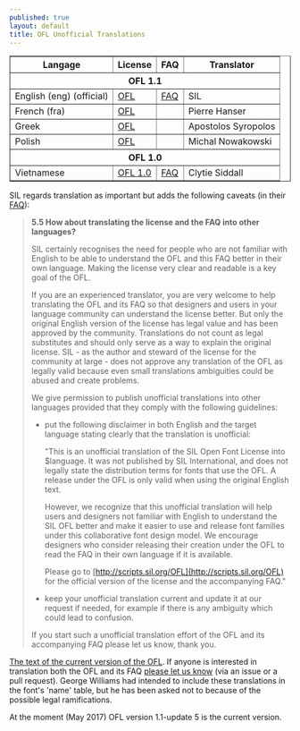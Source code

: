 ```yaml
---
published: true
layout: default
title: OFL Unofficial Translations 
---
```



<table class="table" border>

<tbody>

<tr>
<th>Langage</th>
<th>License</th>
<th>FAQ</th>
<th>Translator</th>
</tr>

<tr>
<th colspan="4">OFL 1.1</th>
</tr>

<tr>
<td>English (eng)  
(official)</td>
<td><A HREF="http://scripts.sil.org/OFL_web">OFL</A></td>
<td><A HREF="http://scripts.sil.org/OFL-FAQ_web">FAQ</A></td>
<td>SIL</td>
</tr>

<tr>
<td>French (fra)</td>
<td><A HREF="../OFL-fr">OFL</A></td>
<td></td>
<td>Pierre Hanser</td>
</tr>

<tr>
<td>Greek</td>
<td><A HREF="../OFL-el">OFL</A></td>
<td></td>
<td>Apostolos Syropolos</td>
</tr>

<tr>
<td>Polish</td>
<td><A HREF="../OFL-pl">OFL</A></td>
<td></td>
<td>Michal Nowakowski</td>
</tr>

<tr>
<th colspan="4">OFL 1.0</th>
</tr>

<tr>
<td>Vietnamese</td>
<td><A HREF="../OFL-vi">OFL 1.0</A></td>
<td><A HREF="../OFL-FAQ-vi">FAQ</A></td>
<td>Clytie Siddall</td>
</tr>

</tbody>

</table>

SIL regards translation as important but adds the following caveats (in their [FAQ](http://scripts.sil.org/cms/scripts/page.php?site_id=nrsi&item_id=OFL-FAQ_web)):

> **5.5 How about translating the license and the FAQ into other languages?**
> 
> SIL certainly recognises the need for people who are not familiar with English to be able to understand the OFL and this FAQ better in their own language. Making the license very clear and readable is a key goal of the OFL.
> 
> If you are an experienced translator, you are very welcome to help translating the OFL and its FAQ so that designers and users in your language community can understand the license better. But only the original English version of the license has legal value and has been approved by the community. Translations do not count as legal substitutes and should only serve as a way to explain the original license. SIL - as the author and steward of the license for the community at large - does not approve any translation of the OFL as legally valid because even small translations ambiguities could be abused and create problems.
> 
> We give permission to publish unofficial translations into other languages provided that they comply with the following guidelines:
> 
> - put the following disclaimer in both English and the target language stating clearly that the translation is unofficial:
> 
>      "This is an unofficial translation of the SIL Open Font License into $language. It was not published by SIL International, and does not legally state the distribution terms for fonts that use the OFL. A release under the OFL is only valid when using the original English text.
>
>      However, we recognize that this unofficial translation will help users and designers not familiar with English to understand the SIL OFL better and make it easier to use and release font families under this collaborative font design model. We encourage designers who consider releasing their creation under the OFL to read the FAQ in their own language if it is available.
>  
>      Please go to [http://scripts.sil.org/OFL](http://scripts.sil.org/OFL) for the official version of the license and the accompanying FAQ."
> 
> - keep your unofficial translation current and update it at our request if needed, for example if there is any ambiguity which could lead to confusion.
> 
> If you start such a unofficial translation effort of the OFL and its accompanying FAQ please let us know, thank you.

[The text of the current version of the OFL](http://scripts.sil.org/cms/scripts/page.php?site_id=nrsi&item_id=OFL_web). If anyone is interested in translation both the OFL and its FAQ [please let us know](https://github.com/fontforge/fontforge.github.io) (via an issue or a pull request). George Williams had intended to include these translations in the font's 'name' table, but he has been asked not to because of the possible legal ramifications.

At the moment (May 2017) OFL version 1.1-update 5 is the current version.
